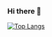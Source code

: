 ### Hi there 👋



[![Top Langs](https://github-readme-stats.vercel.app/api/top-langs/?username=yoon-aspyn&layout=compact)](https://github.com/yoon-aspyn/github-readme-stats)

<!--
**yoon-aspyn/yoon-aspyn** is a ✨ _special_ ✨ repository because its `README.md` (this file) appears on your GitHub profile.

Here are some ideas to get you started:

- 🔭 I’m currently working on ...
- 🌱 I’m currently learning ...
- 👯 I’m looking to collaborate on ...
- 🤔 I’m looking for help with ...
- 💬 Ask me about ...
- 📫 How to reach me: ...
- 😄 Pronouns: ...
- ⚡ Fun fact: ...
-->
